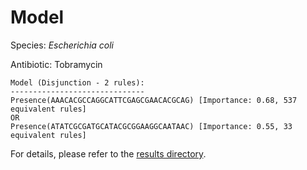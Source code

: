 
# Model

Species: *Escherichia coli*

Antibiotic: Tobramycin

```
Model (Disjunction - 2 rules):
------------------------------
Presence(AAACACGCCAGGCATTCGAGCGAACACGCAG) [Importance: 0.68, 537 equivalent rules]
OR
Presence(ATATCGCGATGCATACGCGGAAGGCAATAAC) [Importance: 0.55, 33 equivalent rules]

```

For details, please refer to the [results directory](../../../../../results/scm_b/escherichia%20coli/tobramycin/repeat_1/).

